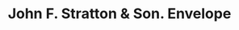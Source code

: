 ---
doi: 10.7916/D8V42680
date_other: '1893'
date_other_textual: '1893'
form: printed ephemera
genre:
- Envelopes
name:
- John F. Stratton & Son
object_in_context_url: https://biggert.cul.columbia.edu/items/view/ave_biggert_01034
subject_hierarchical_geographic:
- New York, New York, United States
subject_name:
- John F. Stratton & Son
title: John F. Stratton & Son. Envelope
sort_title: John F. Stratton & Son. Envelope
call_number: ave_biggert_01034
coordinates:
- 40.71277777777778,-74.00583333333333
pid: ave_biggert_01034
identifiers: ave_biggert_01034
permalink: /biggert/ave_biggert_01034/
layout: iiif-image-page
---